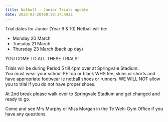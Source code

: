 ```yaml
---
title: Netball - Junior Trials update
date: 2023-03-20T08:39:17.443Z
---
```

Trial dates for Junior (Year 9 & 10) Netball will be:  
* Monday 20 March  
* Tuesday 21 March  
* Thursday 23 March (back up day)

YOU COME TO ALL THESE TRIALS!



Trials will be during Period 5 till 4pm over at Springvale Stadium.  
You must wear your school PE top or black WHS tee, skins or shorts and have appropriate footwear ie netball shoes or runners. WE WILL NOT allow you to trial if you do not have proper shoes.  

At 2nd break please walk over to Springvale Stadium and get changed and ready to go.  

Come and see Mrs Murphy or Miss Morgan in the Te Wehi Gym Office if you have any questions.